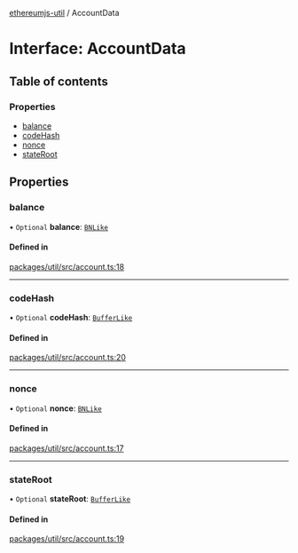 [ethereumjs-util](../README.md) / AccountData

# Interface: AccountData

## Table of contents

### Properties

- [balance](AccountData.md#balance)
- [codeHash](AccountData.md#codehash)
- [nonce](AccountData.md#nonce)
- [stateRoot](AccountData.md#stateroot)

## Properties

### balance

• `Optional` **balance**: [`BNLike`](../README.md#bnlike)

#### Defined in

[packages/util/src/account.ts:18](https://github.com/ethereumjs/ethereumjs-monorepo/blob/master/packages/util/src/account.ts#L18)

___

### codeHash

• `Optional` **codeHash**: [`BufferLike`](../README.md#bufferlike)

#### Defined in

[packages/util/src/account.ts:20](https://github.com/ethereumjs/ethereumjs-monorepo/blob/master/packages/util/src/account.ts#L20)

___

### nonce

• `Optional` **nonce**: [`BNLike`](../README.md#bnlike)

#### Defined in

[packages/util/src/account.ts:17](https://github.com/ethereumjs/ethereumjs-monorepo/blob/master/packages/util/src/account.ts#L17)

___

### stateRoot

• `Optional` **stateRoot**: [`BufferLike`](../README.md#bufferlike)

#### Defined in

[packages/util/src/account.ts:19](https://github.com/ethereumjs/ethereumjs-monorepo/blob/master/packages/util/src/account.ts#L19)
